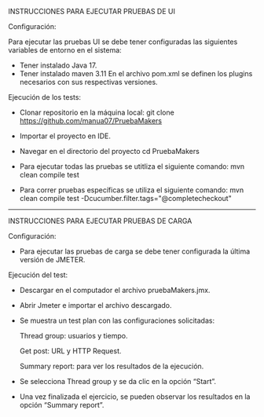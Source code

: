 INSTRUCCIONES PARA EJECUTAR PRUEBAS DE UI

Configuración:

Para ejecutar las pruebas UI se debe tener configuradas las siguientes variables de entorno en el sistema:
- Tener instalado Java 17.
- Tener instalado maven 3.11
En el archivo pom.xml se definen los plugins necesarios con sus respectivas versiones.

Ejecución de los tests:
 - Clonar repositorio en la máquina local:
  	   git clone https://github.com/manua07/PruebaMakers
   
 - Importar el proyecto en IDE.

 - Navegar en el directorio del proyecto
      cd PruebaMakers 

 - Para ejecutar todas las pruebas se utitliza el siguiente comando:
   	mvn clean compile test
   
 - Para correr pruebas específicas se utiliza el siguiente comando:
      mvn clean compile test -Dcucumber.filter.tags="@completecheckout"

--------------

INSTRUCCIONES PARA EJECUTAR PRUEBAS DE CARGA

Configuración:

- Para ejecutar las pruebas de carga se debe tener configurada la última versión de JMETER.

Ejecución del test:

 - Descargar en el computador el archivo pruebaMakers.jmx.
 
 - Abrir Jmeter e importar el archivo descargado.
 
 - Se muestra un test plan con las configuraciones solicitadas:
   
      Thread group: usuarios y tiempo.
   
      Get post: URL y HTTP Request.
   
      Summary report: para ver los resultados de la ejecución.

 - Se selecciona Thread group y se da clic en la opción “Start”. 
 - Una vez finalizada el ejercicio, se pueden observar los resultados en la opción “Summary report”.
